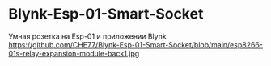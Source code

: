 # Blynk-Esp-01-Smart-Socket
Умная розетка на Esp-01 и приложении Blynk
https://github.com/CHE77/Blynk-Esp-01-Smart-Socket/blob/main/esp8266-01s-relay-expansion-module-back1.jpg

